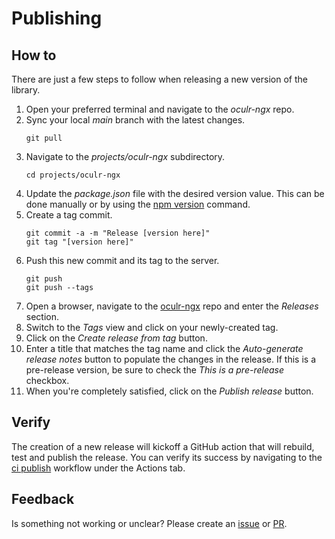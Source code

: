 # Publishing

## How to

There are just a few steps to follow when releasing a new version of the library.

1. Open your preferred terminal and navigate to the _oculr-ngx_ repo.
2. Sync your local _main_ branch with the latest changes.
   ```node
   git pull
   ```
3. Navigate to the _projects/oculr-ngx_ subdirectory.
   ```
   cd projects/oculr-ngx
   ```
4. Update the _package.json_ file with the desired version value. This can be done manually or by using the [npm version](https://docs.npmjs.com/cli/v7/commands/npm-version) command.
5. Create a tag commit.
   ```node
   git commit -a -m "Release [version here]"
   git tag "[version here]"
   ```
6. Push this new commit and its tag to the server.
   ```node
   git push
   git push --tags
   ```
7. Open a browser, navigate to the [oculr-ngx](https://github.com/progressive-insurance/oculr-ngx) repo and enter the _Releases_ section.
8. Switch to the _Tags_ view and click on your newly-created tag.
9. Click on the _Create release from tag_ button.
10. Enter a title that matches the tag name and click the _Auto-generate release notes_ button to populate the changes in the release. If this is a pre-release version, be sure to check the _This is a pre-release_ checkbox.
11. When you're completely satisfied, click on the _Publish release_ button.

## Verify

The creation of a new release will kickoff a GitHub action that will rebuild, test and publish the release. You can verify its success by navigating to the [ci publish](https://github.com/progressive-insurance/oculr-ngx/actions/workflows/publish.yml) workflow under the Actions tab.

## Feedback

Is something not working or unclear? Please create an [issue](https://github.com/progressive-insurance/oculr-ngx/issues/new/choose) or [PR](https://github.com/progressive-insurance/oculr-ngx/blob/main/CONTRIBUTING.md).
